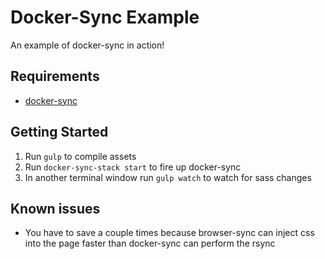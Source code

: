 # Docker-Sync Example

An example of docker-sync in action!

## Requirements

* [docker-sync](https://github.com/EugenMayer/docker-sync/wiki/1.-Installation)

## Getting Started

1. Run `gulp` to compile assets
2. Run `docker-sync-stack start` to fire up docker-sync
3. In another terminal window run `gulp watch` to watch for sass changes

## Known issues

* You have to save a couple times because browser-sync can inject css into the page faster than docker-sync can perform the rsync